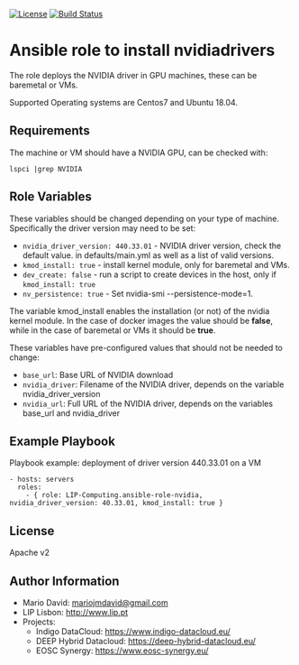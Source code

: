 [![License](http://img.shields.io/:license-apache-blue.svg?style=flat-square)](http://www.apache.org/licenses/LICENSE-2.0.html)
[![Build Status](https://travis-ci.org/LIP-Computing/ansible-role-nvidia.svg?branch=master)](https://travis-ci.org/LIP-Computing/ansible-role-nvidia)

# Ansible role to install nvidiadrivers

The role deploys the NVIDIA driver in GPU machines, these can be
baremetal or VMs.

Supported Operating systems are Centos7 and Ubuntu 18.04.

## Requirements

The machine or VM should have a NVIDIA GPU, can be checked with:

    lspci |grep NVIDIA

## Role Variables

These variables should be changed depending on your type of machine.
Specifically the driver version may need to be set:

* `nvidia_driver_version: 440.33.01` -  NVIDIA driver version, check the default value.
in defaults/main.yml as well as a list of valid versions.
* `kmod_install: true` - install kernel module, only for baremetal and VMs.
* `dev_create: false` - run a script to create devices in the host, only if `kmod_install: true`
* `nv_persistence: true` - Set nvidia-smi --persistence-mode=1.

The variable kmod_install enables the installation (or not) of the nvidia
kernel module. In the case of docker images the value should be **false**,
while in the case of baremetal or VMs it should be **true**.

These variables have pre-configured values that should not be needed to change:

* `base_url`: Base URL of NVIDIA download
* `nvidia_driver`: Filename of the NVIDIA driver, depends on the variable nvidia_driver_version
* `nvidia_url`: Full URL of the NVIDIA driver, depends on the variables base_url and nvidia_driver

## Example Playbook

Playbook example: deployment of driver version 440.33.01 on a VM

    - hosts: servers
      roles:
        - { role: LIP-Computing.ansible-role-nvidia, nvidia_driver_version: 40.33.01, kmod_install: true }

## License

Apache v2

## Author Information

* Mario David: <mariojmdavid@gmail.com>
* LIP Lisbon: <http://www.lip.pt>
* Projects:
  * Indigo DataCloud: <https://www.indigo-datacloud.eu/>
  * DEEP Hybrid Datacloud: <https://deep-hybrid-datacloud.eu/>
  * EOSC Synergy: <https://www.eosc-synergy.eu/>
